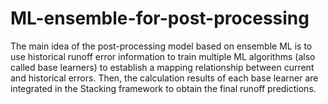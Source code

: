 # ML-ensemble-for-post-processing
The main idea of the post-processing model based on ensemble ML is to use historical runoff error information to train multiple ML algorithms (also called base learners) to establish a mapping relationship between current and historical errors. Then, the calculation results of each base learner are integrated in the Stacking framework to obtain the final runoff predictions. 
